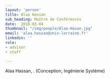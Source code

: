 ```yaml
---
layout: 'person'
title: Alaa Hassan
sub_heading: Maître de Conférences
date:  2018-03-04
thumbnail: "/img/people/Alaa-Hasan.jpg"
email: 'alaa.hassan@univ-lorraine.fr'
linkedin: ''
role:
- advisor
- staff

---
```


Alaa Hassan, . (Conception, Ingénierie Système) 